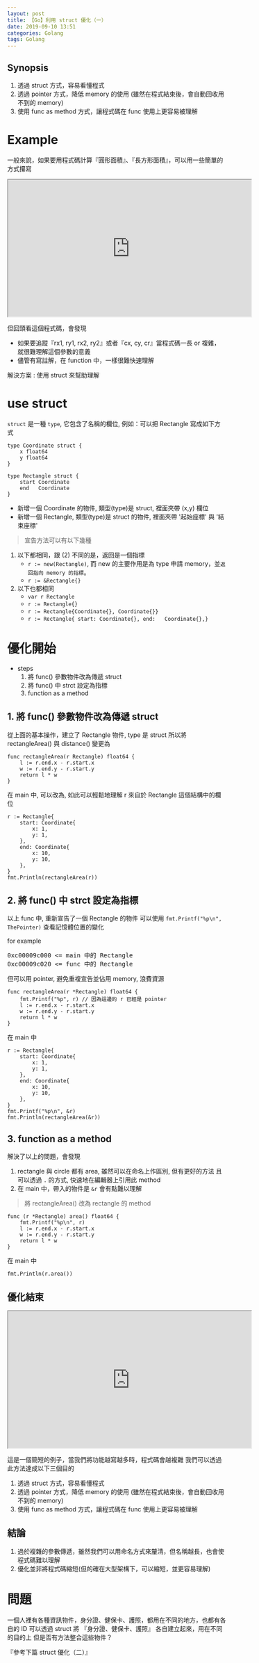```yaml
---
layout: post
title: 【Go】利用 struct 優化（一）
date: 2019-09-10 13:51
categories: Golang
tags: Golang
---
```


## Synopsis
1. 透過 struct 方式，容易看懂程式
2. 透過 pointer 方式，降低 memory 的使用 (雖然在程式結束後，會自動回收用不到的 memory)
3. 使用 func as method 方式，讓程式碼在 func 使用上更容易被理解


# Example
一般來說，如果要用程式碼計算『圓形面積』、『長方形面積』，可以用一些簡單的方式攥寫

<div>
    <iframe src="https://play.golang.org/p/fzSt0Hz56WP" height="315" width="560" allowfullscreen="" frameborder="1">
    </iframe>
</div>

但回頭看這個程式碼，會發現
- 如果要追蹤『rx1, ry1, rx2, ry2』或者『cx, cy, cr』當程式碼一長 or 複雜，就很難理解這個參數的意義
- 儘管有寫註解，在 function 中，一樣很難快速理解

解決方案 : 使用 struct 來幫助理解

<!--more-->

# use struct
`struct` 是一種 `type`, 它包含了名稱的欄位, 例如：可以把 Rectangle 寫成如下方式

```
type Coordinate struct {
	x float64
	y float64
}

type Rectangle struct {
	start Coordinate
	end   Coordinate
}
```

- 新增一個 Coordinate 的物件, 類型(type)是 struct, 裡面夾帶 (x,y) 欄位
- 新增一個 Rectangle, 類型(type)是 struct 的物件, 裡面夾帶 '起始座標' 與 '結束座標'

> 宣告方法可以有以下幾種

1. 以下都相同，跟 (2) 不同的是，返回是一個指標
	- `r := new(Rectangle)`, 而 new 的主要作用是為 type 申請 memory，並`返回指向 memory 的指標`。
	- `r := &Rectangle{}`
2. 以下也都相同
	- `var r Rectangle`
	- `r := Rectangle{}`
	- `r := Rectangle{Coordinate{}, Coordinate{}}`
	- `r := Rectangle{ start: Coordinate{}, end:   Coordinate{},}`

# 優化開始

- steps
	1. 將 func() 參數物件改為傳遞 struct
	2. 將 func() 中 strct 設定為指標
	3. function as a method


## 1. 將 func() 參數物件改為傳遞 struct

從上面的基本操作，建立了 Rectangle 物件, type 是 struct
所以將 rectangleArea() 與 distance() 變更為

```
func rectangleArea(r Rectangle) float64 {
	l := r.end.x - r.start.x
	w := r.end.y - r.start.y
	return l * w
}
```

在 main 中, 可以改為, 如此可以輕鬆地理解 r 來自於 Rectangle 這個結構中的欄位

```
r := Rectangle{
	start: Coordinate{
		x: 1,
		y: 1,
	},
	end: Coordinate{
		x: 10,
		y: 10,
	},
}
fmt.Println(rectangleArea(r))
```

## 2. 將 func() 中 strct 設定為指標
以上 func 中, 重新宣告了一個 Rectangle 的物件
可以使用 `fmt.Printf("%p\n", ThePointer)` 查看記憶體位置的變化

for example

<pre>
0xc00009c000 <= main 中的 Rectangle
0xc00009c020 <= func 中的 Rectangle
</pre>

但可以用 pointer, 避免重複宣告並佔用 memory, 浪費資源

```
func rectangleArea(r *Rectangle) float64 {
    fmt.Printf("%p", r) // 因為這邊的 r 已經是 pointer
	l := r.end.x - r.start.x
	w := r.end.y - r.start.y
	return l * w
}
```

在 main 中

```
r := Rectangle{
	start: Coordinate{
		x: 1,
		y: 1,
	},
	end: Coordinate{
		x: 10,
		y: 10,
	},
}
fmt.Printf("%p\n", &r)
fmt.Println(rectangleArea(&r))
```

## 3. function as a method
解決了以上的問題，會發現
1. rectangle 與 circle 都有 area, 雖然可以在命名上作區別, 但有更好的方法
且可以透過 `.` 的方式, 快速地在編輯器上引用此 method
2. 在 main 中，帶入的物件是 `&r` 會有點難以理解

> 將 rectangleArea() 改為 rectangle 的 method

```
func (r *Rectangle) area() float64 {
	fmt.Printf("%p\n", r)
	l := r.end.x - r.start.x
	w := r.end.y - r.start.y
	return l * w
}
```

在 main 中
```
fmt.Println(r.area())
```

## 優化結束

<div>
    <iframe src="https://play.golang.org/p/ZQ3xAB8o5R9" height="315" width="560" allowfullscreen="" frameborder="1">
    </iframe>
</div>

這是一個簡短的例子，當我們將功能越寫越多時，程式碼會越複雜
我們可以透過此方法達成以下三個目的
1. 透過 struct 方式，容易看懂程式
2. 透過 pointer 方式，降低 memory 的使用 (雖然在程式結束後，會自動回收用不到的 memory)
3. 使用 func as method 方式，讓程式碼在 func 使用上更容易被理解

## 結論
1. 過於複雜的參數傳遞，雖然我們可以用命名方式來釐清，但名稱越長，也會使程式碼難以理解
2. 優化並非將程式碼縮短(但的確在大型架構下，可以縮短，並更容易理解)

# 問題
一個人裡有各種資訊物件，身分證、健保卡、護照，都用在不同的地方，也都有各自的 ID
可以透過 struct 將 『身分證、健保卡、護照』 各自建立起來，用在不同的目的上
但是否有方法整合這些物件？

『參考下篇 struct 優化（二）』



